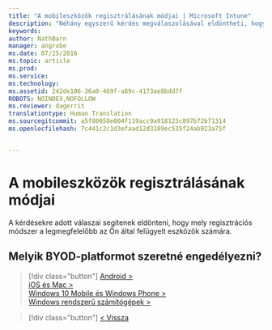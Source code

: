 ```yaml
---
title: "A mobileszközök regisztrálásának módjai | Microsoft Intune"
description: "Néhány egyszerű kérdés megválaszolásával eldöntheti, hogyan végzi el a mobileszközök beléptetését az Intune-ban"
keywords: 
author: NathBarn
manager: angrobe
ms.date: 07/25/2016
ms.topic: article
ms.prod: 
ms.service: 
ms.technology: 
ms.assetid: 242de106-36a0-469f-a89c-4173ae8bdd7f
ROBOTS: NOINDEX,NOFOLLOW
ms.reviewer: dagerrit
translationtype: Human Translation
ms.sourcegitcommit: a5f80058e004f119acc9a918123c897b72b71314
ms.openlocfilehash: 7c441c2c1d3efaad12d3189ec535f24ab923a75f


---
```

# A mobileszközök regisztrálásának módjai

A kérdésekre adott válaszai segítenek eldönteni, hogy mely regisztrációs módszer a legmegfelelőbb az Ön által felügyelt eszközök számára.

## **Melyik BYOD-platformot szeretné engedélyezni?**

> [!div class="button"]
[Android >](/intune/deploy-use/set-up-android-management-with-microsoft-intune)<br>[iOS és Mac >](/intune/deploy-use/set-up-ios-and-mac-management-with-microsoft-intune)<br>[Windows 10 Mobile és Windows Phone >](/intune/deploy-use/set-up-windows-phone-management-with-microsoft-intune)<br>[Windows rendszerű számítógépek >](/intune/deploy-use/set-up-windows-device-management-with-microsoft-intune)

> [!div class="button"]
[< Vissza](choose-how-to-enroll-devices1.md)



<!--HONumber=Aug16_HO5-->


